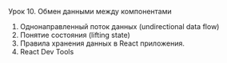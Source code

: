 Урок 10. Обмен данными между компонентами 
1. Однонаправленный поток данных (undirectional data flow)
2. Понятие состояния (lifting state) 
3. Правила хранения данных в React приложения. 
4. React Dev Tools
